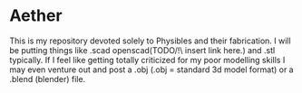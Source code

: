 # Aether
This is my repository devoted solely to Physibles and their fabrication.
I will be putting things like .scad openscad(TODO/!\ insert link here.) and .stl typically.
If I feel like getting totally criticized for my poor modelling skills I may even venture out and post a .obj (.obj = standard 3d model format) or a .blend (blender) file.

